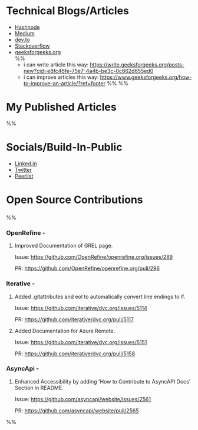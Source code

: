 # Technical Blogs/Articles
- [Hashnode](https://rover07.hashnode.dev/)
- [Medium](https://medium.com/@VaibhavXyzee)
- [dev.to](https://dev.to/rover07)
- [Stackoverflow](https://stackoverflow.com/users/21421735/vaibhav-chauhan)
- [geeksforgeeks.org](https://www.geeksforgeeks.org/user/vaibhav2602/articles)  
%%
	- i can write article this way: https://write.geeksforgeeks.org/posts-new?cid=e8fc46fe-75e7-4a4b-be3c-0c862d655ed0
	- i can improve articles this way: https://www.geeksforgeeks.org/how-to-improve-an-article/?ref=footer
	%%
%%
# My Published Articles
%%
# Socials/Build-In-Public
- [Linked.in](https://www.linkedin.com/in/vaibhav-chauhan-332176235/)
- [Twitter](https://x.com/VaibhavXyzee)
- [Peerlist](https://peerlist.io/rover)

# Open Source Contributions

###

%%
### OpenRefine -

1) Improved Documentation of GREL page.

   Issue: https://github.com/OpenRefine/openrefine.org/issues/289

   PR: https://github.com/OpenRefine/openrefine.org/pull/296

### Iterative -

1) Added .gitattributes and eol to automatically convert line endings to lf.

   Issue: https://github.com/iterative/dvc.org/issues/5114

   PR: https://github.com/iterative/dvc.org/pull/5117

2) Added Documentation for Azure Remote.

   Issue: https://github.com/iterative/dvc.org/issues/5151

   PR: https://github.com/iterative/dvc.org/pull/5158
   
### AsyncApi -

1) Enhanced Accessibility by adding 'How to Contribute to AsyncAPI Docs' Section in README.
    
    Issue: https://github.com/asyncapi/website/issues/2561
   
    PR: https://github.com/asyncapi/website/pull/2565

%%


